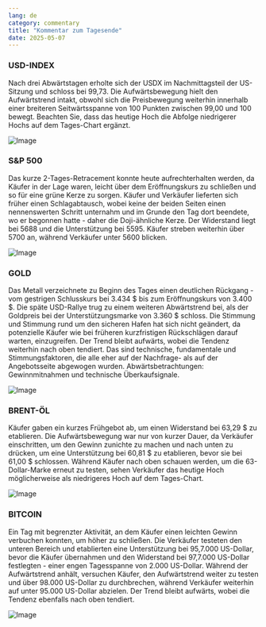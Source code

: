 ```yaml
---
lang: de
category: commentary
title: "Kommentar zum Tagesende"
date: 2025-05-07
---
```


### USD-INDEX

Nach drei Abwärtstagen erholte sich der USDX im Nachmittagsteil der US-Sitzung und schloss bei 99,73. Die Aufwärtsbewegung hielt den Aufwärtstrend intakt, obwohl sich die Preisbewegung weiterhin innerhalb einer breiteren Seitwärtsspanne von 100 Punkten zwischen 99,00 und 100 bewegt. Beachten Sie, dass das heutige Hoch die Abfolge niedrigerer Hochs auf dem Tages-Chart ergänzt. 

![Image](https://markleighedu.github.io/img/May-2025/07-May-2025/usdindex.jpg)

### S&P 500

Das kurze 2-Tages-Retracement konnte heute aufrechterhalten werden, da Käufer in der Lage waren, leicht über dem Eröffnungskurs zu schließen und so für eine grüne Kerze zu sorgen. Käufer und Verkäufer lieferten sich früher einen Schlagabtausch, wobei keine der beiden Seiten einen nennenswerten Schritt unternahm und im Grunde den Tag dort beendete, wo er begonnen hatte - daher die Doji-ähnliche Kerze. Der Widerstand liegt bei 5688 und die Unterstützung bei 5595. Käufer streben weiterhin über 5700 an, während Verkäufer unter 5600 blicken.

![Image](https://markleighedu.github.io/img/May-2025/07-May-2025/sp500.jpg)

### GOLD

Das Metall verzeichnete zu Beginn des Tages einen deutlichen Rückgang - vom gestrigen Schlusskurs bei 3.434 $ bis zum Eröffnungskurs von 3.400 $. Die späte USD-Rallye trug zu einem weiteren Abwärtstrend bei, als der Goldpreis bei der Unterstützungsmarke von 3.360 $ schloss. Die Stimmung und Stimmung rund um den sicheren Hafen hat sich nicht geändert, da potenzielle Käufer wie bei früheren kurzfristigen Rückschlägen darauf warten, einzugreifen. Der Trend bleibt aufwärts, wobei die Tendenz weiterhin nach oben tendiert. Das sind technische, fundamentale und Stimmungsfaktoren, die alle eher auf der Nachfrage- als auf der Angebotsseite abgewogen wurden. Abwärtsbetrachtungen: Gewinnmitnahmen und technische Überkaufsignale.  

![Image](https://markleighedu.github.io/img/May-2025/07-May-2025/gold.jpg)

### BRENT-ÖL

Käufer gaben ein kurzes Frühgebot ab, um einen Widerstand bei 63,29 $ zu etablieren. Die Aufwärtsbewegung war nur von kurzer Dauer, da Verkäufer einschritten, um den Gewinn zunichte zu machen und nach unten zu drücken, um eine Unterstützung bei 60,81 $ zu etablieren, bevor sie bei 61,00 $ schlossen. Während Käufer nach oben schauen werden, um die 63-Dollar-Marke erneut zu testen, sehen Verkäufer das heutige Hoch möglicherweise als niedrigeres Hoch auf dem Tages-Chart.

![Image](https://markleighedu.github.io/img/May-2025/07-May-2025/brentoil.jpg)

### BITCOIN

Ein Tag mit begrenzter Aktivität, an dem Käufer einen leichten Gewinn verbuchen konnten, um höher zu schließen. Die Verkäufer testeten den unteren Bereich und etablierten eine Unterstützung bei 95,7.000 US-Dollar, bevor die Käufer übernahmen und den Widerstand bei 97,7.000 US-Dollar festlegten - einer engen Tagesspanne von 2.000 US-Dollar. Während der Aufwärtstrend anhält, versuchen Käufer, den Aufwärtstrend weiter zu testen und über 98.000 US-Dollar zu durchbrechen, während Verkäufer weiterhin auf unter 95.000 US-Dollar abzielen. Der Trend bleibt aufwärts, wobei die Tendenz ebenfalls nach oben tendiert.

![Image](https://markleighedu.github.io/img/May-2025/07-May-2025/bitcoin.jpg)


